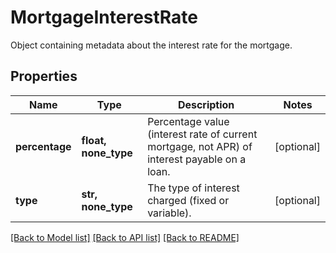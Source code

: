 # MortgageInterestRate

Object containing metadata about the interest rate for the mortgage.
## Properties
Name | Type | Description | Notes
------------ | ------------- | ------------- | -------------
**percentage** | **float, none_type** | Percentage value (interest rate of current mortgage, not APR) of interest payable on a loan. | [optional] 
**type** | **str, none_type** | The type of interest charged (fixed or variable). | [optional] 

[[Back to Model list]](../README.md#documentation-for-models) [[Back to API list]](../README.md#documentation-for-api-endpoints) [[Back to README]](../README.md)


